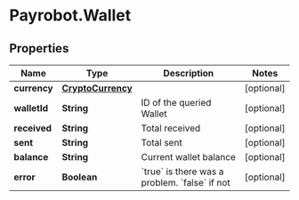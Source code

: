 # Payrobot.Wallet

## Properties

Name | Type | Description | Notes
------------ | ------------- | ------------- | -------------
**currency** | [**CryptoCurrency**](CryptoCurrency.md) |  | [optional] 
**walletId** | **String** | ID of the queried Wallet | [optional] 
**received** | **String** | Total received | [optional] 
**sent** | **String** | Total sent | [optional] 
**balance** | **String** | Current wallet balance | [optional] 
**error** | **Boolean** | &#x60;true&#x60; is there was a problem. &#x60;false&#x60; if not  | [optional] 


